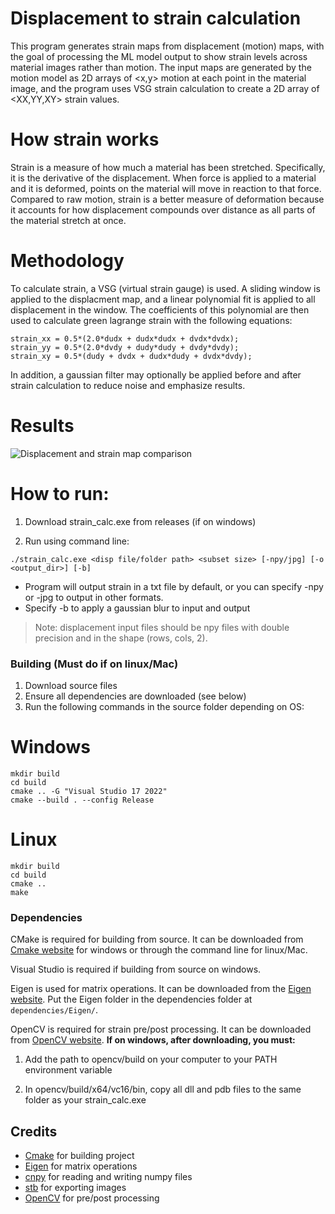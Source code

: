# Displacement to strain calculation

This program generates strain maps from displacement (motion) maps, with the goal of processing the ML model output to show strain levels across material images rather than motion. The input maps are generated by the motion model as 2D arrays of <x,y> motion at each point in the material image, and the program uses VSG strain calculation to create a 2D array of <XX,YY,XY> strain values. 

# How strain works

Strain is a measure of how much a material has been stretched. Specifically, it is the derivative of the displacement. When force is applied to a material and it is deformed, points on the material will move in reaction to that force. Compared to raw motion, strain is a better measure of deformation because it accounts for how displacement compounds over distance as all parts of the material stretch at once.

# Methodology

To calculate strain, a VSG (virtual strain gauge) is used. A sliding window is applied to the displacment map, and a linear polynomial fit is applied to all displacement in the window. The coefficients of this polynomial are then used to calculate green lagrange strain with the following equations:

```
strain_xx = 0.5*(2.0*dudx + dudx*dudx + dvdx*dvdx);
strain_yy = 0.5*(2.0*dvdy + dudy*dudy + dvdy*dvdy);
strain_xy = 0.5*(dudy + dvdx + dudx*dudy + dvdx*dvdy);
```

In addition, a gaussian filter may optionally be applied before and after strain calculation to reduce noise and emphasize results.

# Results

![Displacement and strain map comparison](https://i.ibb.co/bg7qw2By/Figure-1-2.png)

# How to run:

1. Download strain_calc.exe from releases (if on windows)

2. Run using command line:

```
./strain_calc.exe <disp file/folder path> <subset size> [-npy/jpg] [-o <output_dir>] [-b]
```

- Program will output strain in a txt file by default, or you can specify -npy or -jpg to output in other formats.
- Specify -b to apply a gaussian blur to input and output

> Note: displacement input files should be npy files with double precision and in the shape (rows, cols, 2).

### Building (Must do if on linux/Mac)

1. Download source files
2. Ensure all dependencies are downloaded (see below)
3. Run the following commands in the source folder depending on OS:

# Windows

```
mkdir build
cd build
cmake .. -G "Visual Studio 17 2022"
cmake --build . --config Release
```

# Linux

```
mkdir build
cd build
cmake ..
make
```

### Dependencies

CMake is required for building from source. It can be downloaded from [Cmake website](https://cmake.org/download/) for windows 
or through the command line for linux/Mac.

Visual Studio is required if building from source on windows.

Eigen is used for matrix operations. It can be downloaded from the [Eigen website](http://eigen.tuxfamily.org/index.php).
Put the Eigen folder in the dependencies folder at `dependencies/Eigen/`.

OpenCV is required for strain pre/post processing. It can be downloaded from [OpenCV website](https://opencv.org/releases/).
**If on windows, after downloading, you must:**

1. Add the path to opencv/build on your computer to your PATH environment variable

2. In opencv/build/x64/vc16/bin, copy all dll and pdb files to the same folder as your strain_calc.exe

## Credits

- [Cmake](https://cmake.org/) for building project
- [Eigen](http://eigen.tuxfamily.org/index.php) for matrix operations
- [cnpy](https://github.com/rogersce/cnpy) for reading and writing numpy files
- [stb](https://github.com/nothings/stb/tree/master) for exporting images
- [OpenCV](https://github.com/opencv/opencv/tree/4.11.0) for pre/post processing
